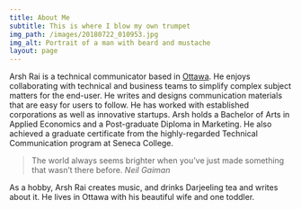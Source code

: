 ```yaml
---
title: About Me
subtitle: This is where I blow my own trumpet
img_path: /images/20180722_010953.jpg
img_alt: Portrait of a man with beard and mustache
layout: page
---
```

Arsh Rai is a technical communicator based in [Ottawa](https://theplanetd.com/things-to-do-in-ottawa/). He enjoys collaborating with technical and business teams to simplify complex subject matters for the end-user. He writes and designs communication materials that are easy for users to follow. He has worked with established corporations as well as innovative startups. Arsh holds a Bachelor of Arts in Applied Economics and a Post-graduate Diploma in Marketing. He also achieved a graduate certificate from the highly-regarded Technical Communication program at Seneca College.

> The world always seems brighter when you’ve just made something that wasn’t there before. <cite>Neil Gaiman</cite>

As a hobby, Arsh Rai creates music, and drinks Darjeeling tea and writes about it.  He lives in Ottawa with his beautiful wife and one toddler.

